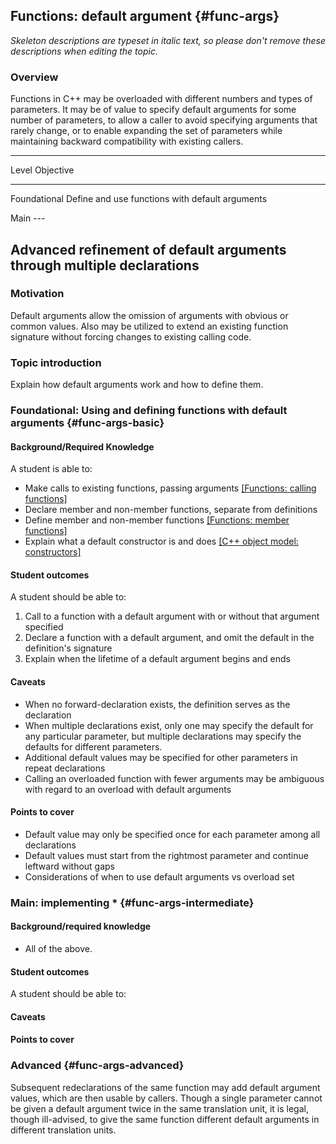 ## Functions: default argument {#func-args}
_Skeleton descriptions are typeset in italic text,_
_so please don't remove these descriptions when editing the topic._

### Overview

Functions in C++ may be overloaded with different numbers and types of 
parameters. It may be of value to specify default arguments for some number 
of parameters, to allow a caller to avoid specifying arguments that 
rarely change, or to enable expanding the set of parameters while 
maintaining backward compatibility with existing callers.

------------------------------------------------------------------------
Level             Objective
----------------- ------------------------------------------------------
Foundational      Define and use functions with default arguments

Main              ---

Advanced          refinement of default arguments through multiple
                  declarations
------------------------------------------------------------------------

### Motivation

Default arguments allow the omission of arguments with obvious or common
values. Also may be utilized to extend an existing function signature 
without forcing changes to existing calling code.

### Topic introduction

Explain how default arguments work and how to define them.

### Foundational: Using and defining functions with default arguments {#func-args-basic}

#### Background/Required Knowledge

A student is able to:

* Make calls to existing functions, passing arguments [[Functions: calling functions]][1]
* Declare member and non-member functions, separate from definitions
* Define member and non-member functions [[Functions: member functions]][2]
* Explain what a default constructor is and does [[C++ object model: constructors]][3]

#### Student outcomes

A student should be able to:

1. Call to a function with a default argument with or without that argument specified
2. Declare a function with a default argument, and omit the default in the definition's signature
3. Explain when the lifetime of a default argument begins and ends


#### Caveats

* When no forward-declaration exists, the definition serves as the declaration
* When multiple declarations exist, only one may specify the default for any particular parameter, but multiple declarations may specify the defaults for different parameters.
* Additional default values may be specified for other parameters in repeat declarations
* Calling an overloaded function with fewer arguments may be ambiguous with regard to an overload with default arguments

#### Points to cover

* Default value may only be specified once for each parameter among all declarations
* Default values must start from the rightmost parameter and continue leftward without gaps
* Considerations of when to use default arguments vs overload set

### Main: implementing * {#func-args-intermediate}

#### Background/required knowledge

* All of the above.

#### Student outcomes

A student should be able to:

#### Caveats

#### Points to cover

### Advanced {#func-args-advanced}

Subsequent redeclarations of the same function may add default argument
values, which are then usable by callers.
Though a single parameter cannot be given a default argument twice in the same 
translation unit, it is legal, though ill-advised, to give the same
function different default arguments in different translation units.


[1]: ../functions/calling-functions.md
[2]: ../functions/member-functions.md
[3]: ../object-model/constructors.md
